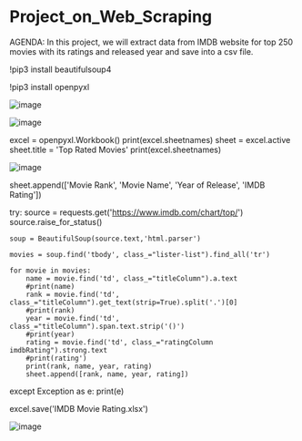 # Project_on_Web_Scraping
AGENDA: In this project, we will extract data from IMDB website for top 250 movies with its ratings and released year and save into a csv file.

!pip3 install beautifulsoup4

!pip3 install openpyxl

![image](https://user-images.githubusercontent.com/58786546/186845161-3f793667-5ab2-443d-8c46-d2c06dd9b827.png)

![image](https://user-images.githubusercontent.com/58786546/186846261-d3b14c51-18e5-478a-8841-6d0bc972388a.png)


excel = openpyxl.Workbook()
print(excel.sheetnames)
sheet = excel.active
sheet.title = 'Top Rated Movies'
print(excel.sheetnames)

![image](https://user-images.githubusercontent.com/58786546/186846529-f0dc229a-c3d8-4ec2-9a0c-372a6f564f1d.png)

sheet.append(['Movie Rank', 'Movie Name', 'Year of Release', 'IMDB Rating'])

try:
    source = requests.get('https://www.imdb.com/chart/top/')
    source.raise_for_status()
    
    soup = BeautifulSoup(source.text,'html.parser')
    
    movies = soup.find('tbody', class_="lister-list").find_all('tr')
    
    for movie in movies:
        name = movie.find('td', class_="titleColumn").a.text
        #print(name)
        rank = movie.find('td', class_="titleColumn").get_text(strip=True).split('.')[0]
        #print(rank)
        year = movie.find('td', class_="titleColumn").span.text.strip('()')
        #print(year)
        rating = movie.find('td', class_="ratingColumn imdbRating").strong.text
        #print(rating')
        print(rank, name, year, rating)
        sheet.append([rank, name, year, rating])

except Exception as e:
    print(e)
    
excel.save('IMDB Movie Rating.xlsx')

![image](https://user-images.githubusercontent.com/58786546/186846930-5456e063-c1dc-4d95-9879-a76800f398f6.png)
